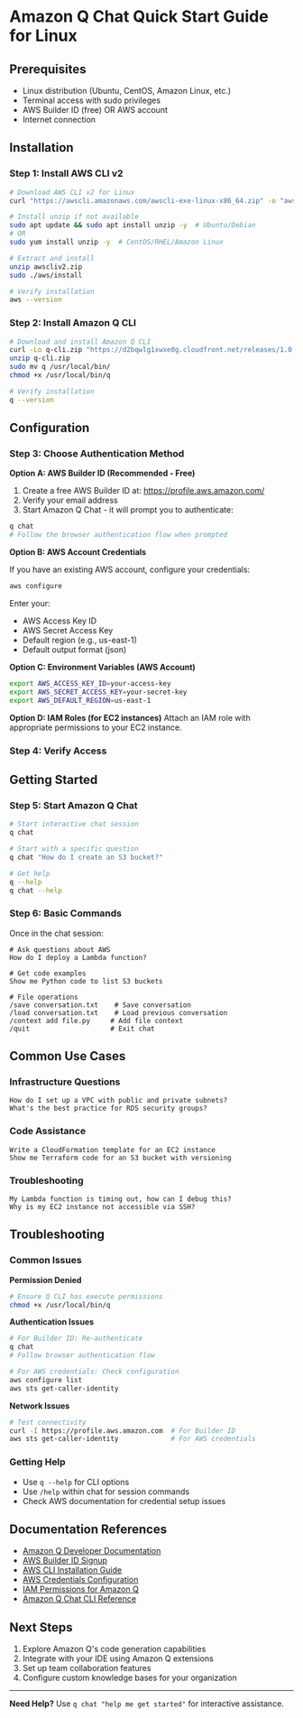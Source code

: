 # Amazon Q Chat Quick Start Guide for Linux

## Prerequisites

- Linux distribution (Ubuntu, CentOS, Amazon Linux, etc.)
- Terminal access with sudo privileges
- AWS Builder ID (free) OR AWS account
- Internet connection

## Installation

### Step 1: Install AWS CLI v2

```bash
# Download AWS CLI v2 for Linux
curl "https://awscli.amazonaws.com/awscli-exe-linux-x86_64.zip" -o "awscliv2.zip"

# Install unzip if not available
sudo apt update && sudo apt install unzip -y  # Ubuntu/Debian
# OR
sudo yum install unzip -y  # CentOS/RHEL/Amazon Linux

# Extract and install
unzip awscliv2.zip
sudo ./aws/install

# Verify installation
aws --version
```

### Step 2: Install Amazon Q CLI

```bash
# Download and install Amazon Q CLI
curl -Lo q-cli.zip "https://d2bqwlg1xwxe0g.cloudfront.net/releases/1.0.0/q-cli-linux-x64.zip"
unzip q-cli.zip
sudo mv q /usr/local/bin/
chmod +x /usr/local/bin/q

# Verify installation
q --version
```

## Configuration

### Step 3: Choose Authentication Method

**Option A: AWS Builder ID (Recommended - Free)**

1. Create a free AWS Builder ID at: https://profile.aws.amazon.com/
2. Verify your email address
3. Start Amazon Q Chat - it will prompt you to authenticate:

```bash
q chat
# Follow the browser authentication flow when prompted
```

**Option B: AWS Account Credentials**

If you have an existing AWS account, configure your credentials:

```bash
aws configure
```
Enter your:
- AWS Access Key ID
- AWS Secret Access Key  
- Default region (e.g., us-east-1)
- Default output format (json)

**Option C: Environment Variables (AWS Account)**
```bash
export AWS_ACCESS_KEY_ID=your-access-key
export AWS_SECRET_ACCESS_KEY=your-secret-key
export AWS_DEFAULT_REGION=us-east-1
```

**Option D: IAM Roles (for EC2 instances)**
Attach an IAM role with appropriate permissions to your EC2 instance.

### Step 4: Verify Access

## Getting Started

### Step 5: Start Amazon Q Chat

```bash
# Start interactive chat session
q chat

# Start with a specific question
q chat "How do I create an S3 bucket?"

# Get help
q --help
q chat --help
```

### Step 6: Basic Commands

Once in the chat session:

```
# Ask questions about AWS
How do I deploy a Lambda function?

# Get code examples
Show me Python code to list S3 buckets

# File operations
/save conversation.txt    # Save conversation
/load conversation.txt    # Load previous conversation
/context add file.py     # Add file context
/quit                    # Exit chat
```

## Common Use Cases

### Infrastructure Questions
```
How do I set up a VPC with public and private subnets?
What's the best practice for RDS security groups?
```

### Code Assistance
```
Write a CloudFormation template for an EC2 instance
Show me Terraform code for an S3 bucket with versioning
```

### Troubleshooting
```
My Lambda function is timing out, how can I debug this?
Why is my EC2 instance not accessible via SSH?
```

## Troubleshooting

### Common Issues

**Permission Denied**
```bash
# Ensure Q CLI has execute permissions
chmod +x /usr/local/bin/q
```

**Authentication Issues**
```bash
# For Builder ID: Re-authenticate
q chat
# Follow browser authentication flow

# For AWS credentials: Check configuration
aws configure list
aws sts get-caller-identity
```

**Network Issues**
```bash
# Test connectivity
curl -I https://profile.aws.amazon.com  # For Builder ID
aws sts get-caller-identity             # For AWS credentials
```

### Getting Help

- Use `q --help` for CLI options
- Use `/help` within chat for session commands
- Check AWS documentation for credential setup issues

## Documentation References

- [Amazon Q Developer Documentation](https://docs.aws.amazon.com/amazonq/)
- [AWS Builder ID Signup](https://profile.aws.amazon.com/)
- [AWS CLI Installation Guide](https://docs.aws.amazon.com/cli/latest/userguide/getting-started-install.html)
- [AWS Credentials Configuration](https://docs.aws.amazon.com/cli/latest/userguide/cli-configure-files.html)
- [IAM Permissions for Amazon Q](https://docs.aws.amazon.com/amazonq/latest/qdeveloper-ug/security-iam.html)
- [Amazon Q Chat CLI Reference](https://docs.aws.amazon.com/amazonq/latest/qdeveloper-ug/cli-commands.html)

## Next Steps

1. Explore Amazon Q's code generation capabilities
2. Integrate with your IDE using Amazon Q extensions
3. Set up team collaboration features
4. Configure custom knowledge bases for your organization

---

**Need Help?** Use `q chat "help me get started"` for interactive assistance.
